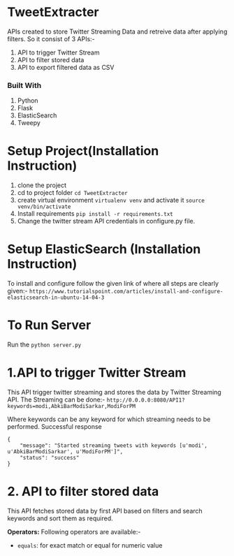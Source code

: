 # TweetExtracter
APIs created to store Twitter Streaming Data and retreive data after applying filters. So it consist of 3 APIs:-
1. API to trigger Twitter Stream
2. API to filter stored data
3. API to export filtered data as CSV

### Built With
1. Python
2. Flask
3. ElasticSearch
4. Tweepy

# Setup Project(Installation Instruction)
1. clone the project
2. cd to project folder `cd TweetExtracter`
3. create virtual environment `virtualenv venv` and activate it `source venv/bin/activate`
4. Install requirements `pip install -r requirements.txt`
5. Change the twitter stream API credentials in configure.py file.

# Setup ElasticSearch (Installation Instruction)
To install and configure follow the given link of where all steps are clearly given:-
`https://www.tutorialspoint.com/articles/install-and-configure-elasticsearch-in-ubuntu-14-04-3`

# To Run Server
Run the `python server.py`

# 1.API to trigger Twitter Stream

This API trigger twitter streaming and stores the data by Twitter Streaming API. The Streaming can be done:-
`http://0.0.0.0:8080/API1?keywords=modi,AbkiBarModiSarkar,ModiForPM`

Where keywords can be any keyword for which streaming needs to be performed. Successful response
```
{
    "message": "Started streaming tweets with keywords [u'modi', u'AbkiBarModiSarkar', u'ModiForPM']",
    "status": "success"
}
```
# 2. API to filter stored data
This API fetches stored data by first API based on filters and search keywords and sort them as required.

**Operators:** Following operators are available:-
- `equals`: for exact match or equal for numeric value

